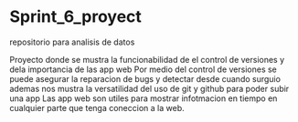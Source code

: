 # Sprint_6_proyect
repositorio para analisis de datos

Proyecto donde se mustra la funcionabilidad de el control de versiones y dela importancia de las app web
Por medio del control de versiones se puede asegurar la reparacion de bugs y detectar desde cuando surguio
ademas nos mustra la versatilidad del uso de git y github para poder subir una app
Las app web son utiles para mostrar infotmacion en tiempo en cualquier parte que tenga coneccion a la web.

